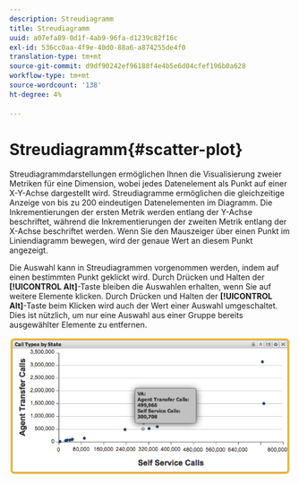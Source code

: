 ```yaml
---
description: Streudiagramm
title: Streudiagramm
uuid: a07efa89-0d1f-4ab9-96fa-d1239c82f16c
exl-id: 536cc0aa-4f9e-40d0-88a6-a874255de4f0
translation-type: tm+mt
source-git-commit: d9df90242ef96188f4e4b5e6d04cfef196b0a628
workflow-type: tm+mt
source-wordcount: '138'
ht-degree: 4%

---
```


# Streudiagramm{#scatter-plot}

Streudiagrammdarstellungen ermöglichen Ihnen die Visualisierung zweier Metriken für eine Dimension, wobei jedes Datenelement als Punkt auf einer X-Y-Achse dargestellt wird. Streudiagramme ermöglichen die gleichzeitige Anzeige von bis zu 200 eindeutigen Datenelementen im Diagramm. Die Inkrementierungen der ersten Metrik werden entlang der Y-Achse beschriftet, während die Inkrementierungen der zweiten Metrik entlang der X-Achse beschriftet werden. Wenn Sie den Mauszeiger über einen Punkt im Liniendiagramm bewegen, wird der genaue Wert an diesem Punkt angezeigt.

Die Auswahl kann in Streudiagrammen vorgenommen werden, indem auf einen bestimmten Punkt geklickt wird. Durch Drücken und Halten der **[!UICONTROL Alt]**-Taste bleiben die Auswahlen erhalten, wenn Sie auf weitere Elemente klicken. Durch Drücken und Halten der **[!UICONTROL Alt]**-Taste beim Klicken wird auch der Wert einer Auswahl umgeschaltet. Dies ist nützlich, um nur eine Auswahl aus einer Gruppe bereits ausgewählter Elemente zu entfernen.

![](assets/scatter_plot.png)
